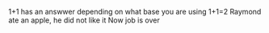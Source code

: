 1+1 has an answwer depending on what base you are using
1+1=2
Raymond ate an apple, he did not like it
Now job is over
